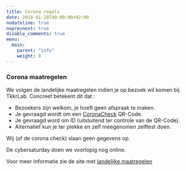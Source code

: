 ```yaml
---
title: Corona regels
date: 2018-01-28T00:00:00+02:00
nodateline: true
noprevnext: true
disable_comments: true
menu:
  main:
    parent: "info"
    weight: 8
---
```



### Corona maatregelen

We volgen de landelijke maatregelen indien je op bezoek wil komen bij TkkrLab. Concreet betekent dit dat :

* Bezoekers zijn welkom, je hoeft geen afspraak te maken.
* Je gevraagd wordt om een [CoronaCheck](https://coronacheck.nl/) QR-Code.
* Je gevraagd word om ID (uitsluitend ter controle van de QR-Code).
* Alternatief kun je ter plekke en zelf meegenomen zelftest doen.

Wij (of de corona check) slaan geen gegevens op.

De cybersaturday doen we voorlopig nog online.

Voor meer informatie zie de site met [landelijke maatregelen](https://coronadashboard.rijksoverheid.nl/landelijk/maatregelen)

